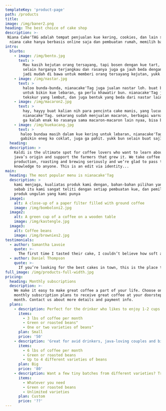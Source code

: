 ```yaml
---
templateKey: 'product-page'
path: /products
title: 
image: /img/baner2.png
heading: The best choice of cake shop
description: >-
 Niana Cake'TAG adalah tempat penjualan kue kering, cookies, dan lain sebagainya.
  niana cake hanya berbasis online saja dan pembuatan rumah, memilih bahan yang terbaik, bagus, dan sehat. 
intro:
  blurbs:
    - image: /img/bento.jpg
      text: >
        Mau kasih kejutan orang tersayang, tapi bosen dengan kue tart, kalian bisa coba bento cake ini lohhh...
        selain harganya terjangkau dan rasanya juga ga jauh beda dengan kue tart, ukurannya yang mini
        jadi mudah di bawa untuk memberi orang tersayang kejutan, yukk bisa langsung order.
    - image: /img/nastar.jpg
      text: >
        haloo bunda-bunda, nianacake'Tag juga jualan nastar loh. buat bunda-bunda yang belom ada waktu ni
        untuk bikin kue lebaran, ga perlu khawatir bun. nianacake'Tag jugaa ada ko, dengan bahan pilihan dan
        tekskur yang lembut, dan juga bentuk yang beda dari nastar lain nya, yuk bun bisa langsung order aja.
    - image: /img/macaron2.jpg
      text: >
        hay, hayyy buat kalian nih para pencinta cake manis, yang lucuu 
        nianacake'Tag. sekarang sudah menjualan macaron, berbagai warna dan bentuk yang lucu-lucu 
        ga kalah enak ko rasanya sama macaron-macaron lain nyaa, bisa buat teman ngemil,dan nonton flim best. yukk besti boleh langsung order.
    - image: /img/kuekacang.jpg
      text: >
       haloo bundaa masih dalam kue kering untuk lebaran, nianacake'Tag juga ada nih kue kacang, yang gurih dan nyoklat
       gabikin eneg ko coklat, juga ga pahit. yukk bun selain buat sajian lebaran, kue kacang ini juga enak ko buat hidangan bersama kopi, lagi kumpul temen-temen, ataupun arisann, udah bun tunggu apalagi, boleh langsung order bun.
  heading: 
  description: >
    Kaldi is the ultimate spot for coffee lovers who want to learn about their
    java’s origin and support the farmers that grew it. We take coffee
    production, roasting and brewing seriously and we’re glad to pass that
    knowledge to anyone. This is an edit via identity...
main:
  heading: The most popular menu is nianacake'Tag
  description: >
    kami menjaga, kualiatas produk kami dengan, bahan-bahan pilihan yang baik dan sehat, serta kami selalu sterilisasi alat pembuatan kue kami, agar kualitas produk kami terjaga dengan baik, serta menjaga kepercayaan customer.
    sebab itu kami sangat teliti dengan setiap pembuatan kue, dan pemilihan barang yang baik, dan berikut adalah beberapa
    produk ungulan yang kami punya 
  image1:
    alt: A close-up of a paper filter filled with ground coffee
    image: /img/bomboloni2.jpg
  image2:
    alt: A green cup of a coffee on a wooden table
    image: /img/kastengle.jpg
  image3:
    alt: Coffee beans
    image: /img/brownies2.jpg
testimonials:
  - author: Samantha Lavoie
    quote: >-
      The first time I tasted their cake, I couldn’t believe how soft and rich the flavor was. It felt like a hug in every bite.
  - author: Daniel Thompson
    quote: >-
      If you’re looking for the best cakes in town, this is the place to go. I love how they combine creativity and quality in every slice!
full_image: /img/products-full-width.jpg
pricing:
  heading: Monthly subscriptions
  description: >-
    We make it easy to make great coffee a part of your life. Choose one of our
    monthly subscription plans to receive great coffee at your doorstep each
    month. Contact us about more details and payment info.
  plans:
    - description: Perfect for the drinker who likes to enjoy 1-2 cups per day.
      items:
        - 3 lbs of coffee per month
        - Green or roasted beans"
        - One or two varieties of beans"
      plan: Small
      price: '50'
    - description: 'Great for avid drinkers, java-loving couples and bigger crowds'
      items:
        - 6 lbs of coffee per month
        - Green or roasted beans
        - Up to 4 different varieties of beans
      plan: Big
      price: '80'
    - description: Want a few tiny batches from different varieties? Try our custom plan
      items:
        - Whatever you need
        - Green or roasted beans
        - Unlimited varieties
      plan: Custom
      price: '??'
---
```

